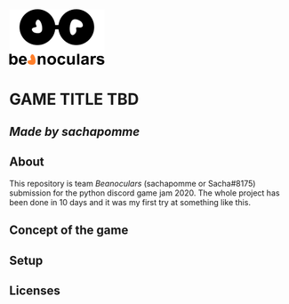    ![beanoculars' logo](game/images/icons/beanocularsMINI.png)
---
# GAME TITLE TBD
*Made by sachapomme*
---
## About
This repository is team *Beanoculars* (sachapomme or Sacha#8175) submission for the python discord game jam 2020. The whole project has been done in 10 days and it was my first try at something like this.

## Concept of the game

## Setup

## Licenses
